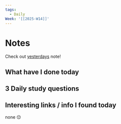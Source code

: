 ```yaml
---
tags:
  - Daily
Week: '[[2025-W14]]'
---
```

# Notes
Check out [yesterdays](2025-04-03.md) note!
## What have I done today
## 3 Daily study questions

## Interesting links / info I found today
none 😔